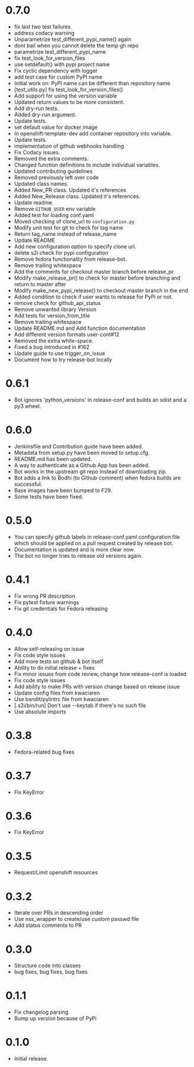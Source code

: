 # 0.7.0

* fix last two test failures
* address codacy warning
* Unparametrize test_different_pypi_name() again
* dont bail when you cannot delete the temp gh repo
* parametrize test_different_pypi_name
* fix test_look_for_version_files
* use setdefault() with pypi project name
* Fix cyclic dependency with logger
* add test case for custom PyPI name
* Initial work on: PyPI name can be different than repository name
* [test_utils.py] fix test_look_for_version_files()
* Add support for using the version variable
* Updated return values to be more consistent.
* Add dry-run tests.
* Added dry-run argument.
* Update tests.
* set default value for docker image
* In openshift-template-dev add container repository into variable.
* Update tests.
* implementation of github webhooks handling
* Fix Codacy issues.
* Removed the extra comments.
* Changed function definitions to include individual variables.
* Updated contributing guidelines
* Removed previously left over code
* Updated class names.
* Added New_PR class. Updated it's references
* Added New_Release class. Updated it's references.
* Update readme.
* Remove `GITHUB_USER` env variable
* Added test for loading conf.yaml
* Moved checking of clone_url to `configuration.py`
* Modify unit test for git to check for tag name
* Return tag_name instead of release_name
* Update README
* Add new configuration option to specify clone url.
* delete s2i check for pypi configuration
* Remove fedora functionality from release-bot.
* Remove trailing whitespace
* Add the comments for checkout master branch before release_pr
* Modify make_release_pr() to check for master before branching and return to master after
* Modify make_new_pypi_release() to checkout master branch in the end
* Added condition to check if user wants to release for PyPi or not.
* remove check for github_api_status
* Remove unwanted library Version
* Add tests for version_from_title
* Remove trailing whitespace
* Update README.md and Add function documentation
* Add different version formats user-cont#12
* Removed the extra white-space.
* Fixed a bug introduced in #162
* Update guide to use trigger_on_issue
* Document how to try release-bot locally

# 0.6.1

* Bot ignores 'python_versions' in release-conf and builds an sdist and a py3 wheel.

# 0.6.0

* Jenkinsfile and Contribution guide have been added.
* Metadata from setup.py have been moved to setup.cfg.
* README.md has been updated.
* A way to authenticate as a Github App has been added.
* Bot works in the upstream git repo instead of downloading zip.
* Bot adds a link to Bodhi (to Github comment) when fedora builds are successful.
* Base images have been bumped to F29.
* Some tests have been fixed.

# 0.5.0

* You can specify github labels in release-conf.yaml configuration file
  which should be applied on a pull request created by release bot.
* Documentation is updated and is more clear now.
* The bot no longer tries to release old versions again.

# 0.4.1

* Fix wrong PR description
* Fix pytest fixture warnings
* Fix git credentials for Fedora releasing

# 0.4.0

* Allow self-releasing on issue
* Fix code style issues
* Add more tests on github & bot itself
* Ability to do initial release + fixes
* Fix minor issues from code review, change how release-conf is loaded
* Fix code style issues
* Add ability to make PRs with version change based on release issue
* Update config files from kwaciaren
* Use bandit/pylintrc file from kwaciaren
* [.s2i/bin/run] Don't use --keytab if there's no such file
* Use absolute imports

# 0.3.8
* Fedora-related bug fixes

# 0.3.7
* Fix KeyError

# 0.3.6
* Fix KeyError

# 0.3.5
* Request/Limit openshift resources

# 0.3.2
* Iterate over PRs in descending order
* Use nss_wrapper to create/use custom passwd file
* Add status comments to PR

# 0.3.0
* Structure code into classes
* bug fixes, bug fixes, bug fixes

# 0.1.1
* Fix changelog parsing
* Bump up version because of PyPi

# 0.1.0

* Initial release.
